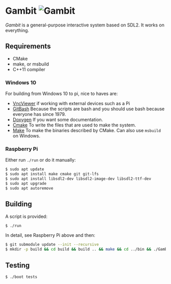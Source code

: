 # Gambit ![Gambit](../External/gambit-icon.png)

*Gambit* is a general-purpose interactive system based on SDL2. It works on everything.

## Requirements

* CMake
* make, or msbuild
* C++11 compiler

### Windows 10

For building from Windows 10 to pi, nice to haves are:

* [VncViewer](https://www.realvnc.com/en/connect/download/viewer/) if working with external devices such as a Pi
* [GitBash](https://github.com/git-for-windows/git/releases/download/v2.31.1.windows.1/Git-2.31.1-64-bit.exe) Because the scripts are bash and you should use bash because everyone has since 1979.
* [Doxygen](https://doxygen.nl/files/doxygen-1.9.1-setup.exe) If you want some documentation.
* [Cmake](https://cmake.org/download/) To write the files that are used to make the system.
* [Make](https://ixpeering.dl.sourceforge.net/project/ezwinports/make-4.3-without-guile-w32-bin.zip) To make the binaries described by CMake. Can also use `msbuild` on Windows.

### Raspberry Pi

Either run `./run` or do it manually:

```bash
$ sudo apt update
$ sudo apt install make cmake git git-lfs
$ sudo apt install libsdl2-dev libsdl2-image-dev libsdl2-ttf-dev
$ sudo apt upgrade
$ sudo apt autoremove
```

## Building

A script is provided:

```bash
$ ./run
```

In detail, see Raspberry Pi above and then:

```bash
$ git submodule update --init --recursive
$ mkdir -p build && cd build && build .. && make && cd ../bin && ./GambitTest
```

## Testing

```
$ ./boot tests
```

